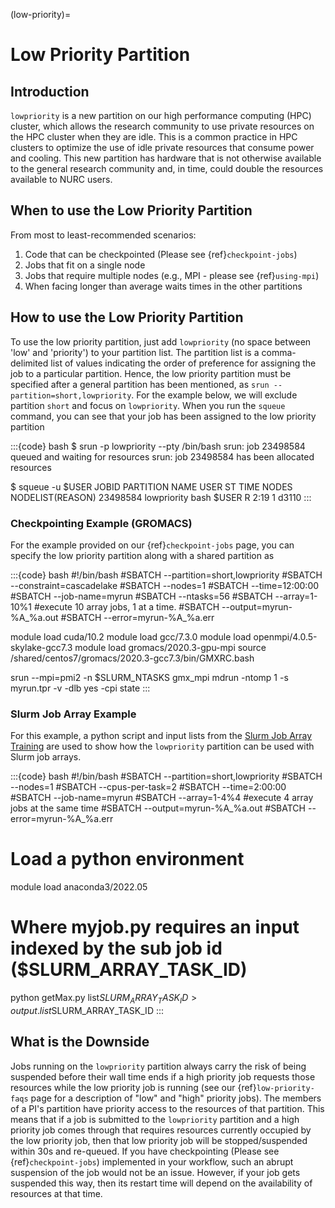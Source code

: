 (low-priority)=

# Low Priority Partition

## Introduction

`lowpriority` is a new partition on our high performance computing (HPC) cluster, which allows the research community to use private resources on the HPC cluster when they are idle. This is a common practice in HPC clusters to optimize the use of idle private resources that consume power and cooling. This new partition has hardware that is not otherwise available to the general research community and, in time, could double the resources available to NURC users.

## When to use the Low Priority Partition

From most to least-recommended scenarios:

1. Code that can be checkpointed (Please see {ref}`checkpoint-jobs`)
1. Jobs that fit on a single node 
1. Jobs that require multiple nodes (e.g., MPI - please see {ref}`using-mpi`)
1. When facing longer than average waits times in the other partitions

## How to use the Low Priority Partition

To use the low priority partition, just add `lowpriority` (no space between 'low' and 'priority') to your partition list. The partition list is a comma-delimited list of values indicating the order of preference for assigning the job to a particular partition. Hence, the low priority partition must be specified after a general partition has been mentioned, as `srun --partition=short,lowpriority`. For the example below, we will exclude partition `short` and focus on `lowpriority`. When you run the `squeue` command, you can see that your job has been assigned to the low priority partition

:::{code} bash 
$ srun -p lowpriority --pty /bin/bash
srun: job 23498584 queued and waiting for resources
srun: job 23498584 has been allocated resources

$ squeue -u $USER
JOBID      PARTITION     NAME     USER   ST   TIME  NODES  NODELIST(REASON)
23498584 lowpriority     bash    $USER    R   2:19      1  d3110
:::

### Checkpointing Example (GROMACS)

For the example provided on our {ref}`checkpoint-jobs` page, you can specify the low priority partition along with a shared partition as

:::{code} bash
#!/bin/bash
#SBATCH --partition=short,lowpriority
#SBATCH --constraint=cascadelake
#SBATCH --nodes=1
#SBATCH --time=12:00:00
#SBATCH --job-name=myrun
#SBATCH --ntasks=56
#SBATCH --array=1-10%1  #execute 10 array jobs, 1 at a time.
#SBATCH --output=myrun-%A_%a.out
#SBATCH --error=myrun-%A_%a.err
 
module load cuda/10.2
module load gcc/7.3.0
module load openmpi/4.0.5-skylake-gcc7.3
module load gromacs/2020.3-gpu-mpi
source /shared/centos7/gromacs/2020.3-gcc7.3/bin/GMXRC.bash

srun --mpi=pmi2 -n $SLURM_NTASKS gmx_mpi mdrun -ntomp 1 -s myrun.tpr -v -dlb yes -cpi state
:::

### Slurm Job Array Example

For this example, a python script and input lists from the [Slurm Job Array Training] are used to show how the `lowpriority` partition can be used with Slurm job arrays.

:::{code} bash
#!/bin/bash
#SBATCH --partition=short,lowpriority
#SBATCH --nodes=1
#SBATCH --cpus-per-task=2
#SBATCH --time=2:00:00
#SBATCH --job-name=myrun
#SBATCH --array=1-4%4  #execute 4 array jobs at the same time
#SBATCH --output=myrun-%A_%a.out
#SBATCH --error=myrun-%A_%a.err

# Load a python environment
module load anaconda3/2022.05

# Where myjob.py requires an input indexed by the sub job id ($SLURM_ARRAY_TASK_ID)
python getMax.py list$SLURM_ARRAY_TASK_ID > output.list$SLURM_ARRAY_TASK_ID
:::

## What is the Downside

Jobs running on the `lowpriority` partition always carry the risk of being suspended before their wall time ends if a high priority job requests those resources while the low priority job is running (see our {ref}`low-priority-faqs` page for a description of "low" and "high" priority jobs). The members of a PI's partition have priority access to the resources of that partition. This means that if a job is submitted to the `lowpriority` partition and a high priority job comes through that requires resources currently occupied by the low priority job, then that low priority job will be stopped/suspended within 30s and re-queued. If you have checkpointing (Please see {ref}`checkpoint-jobs`) implemented in your workflow, such an abrupt suspension of the job would not be an issue. However, if your job gets suspended this way, then its restart time will depend on the availability of resources at that time.

[Slurm Job Array Training]:https://github.com/northeastern-rc/training-slurmarrayjobs/tree/main/Exercise_sequential_python